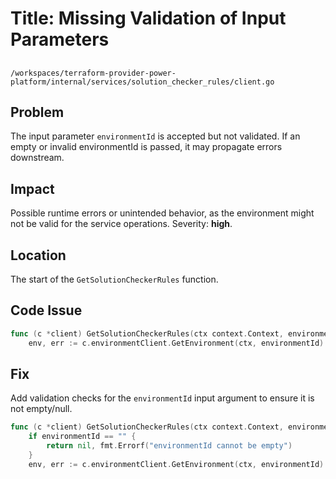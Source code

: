 # Title: Missing Validation of Input Parameters

##
`/workspaces/terraform-provider-power-platform/internal/services/solution_checker_rules/client.go`

## Problem

The input parameter `environmentId` is accepted but not validated. If an empty or invalid environmentId is passed, it may propagate errors downstream. 

## Impact

Possible runtime errors or unintended behavior, as the environment might not be valid for the service operations. Severity: **high**.

## Location

The start of the `GetSolutionCheckerRules` function.

## Code Issue

```go
func (c *client) GetSolutionCheckerRules(ctx context.Context, environmentId string) ([]ruleDto, error) {
    env, err := c.environmentClient.GetEnvironment(ctx, environmentId)
```

## Fix

Add validation checks for the `environmentId` input argument to ensure it is not empty/null.

```go
func (c *client) GetSolutionCheckerRules(ctx context.Context, environmentId string) ([]ruleDto, error) {
    if environmentId == "" {
        return nil, fmt.Errorf("environmentId cannot be empty")
    }
    env, err := c.environmentClient.GetEnvironment(ctx, environmentId)
```